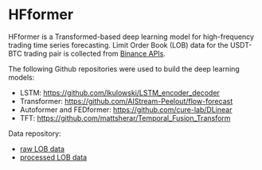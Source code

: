 # HFformer

HFformer is a Transformed-based deep learning model for high-frequency trading time series forecasting. Limit Order Book (LOB) data for the USDT-BTC trading pair is collected from [Binance APIs](https://www.binance.com/en/binance-api).

The following Github repositories were used to build the deep learning models:
- LSTM: https://github.com/lkulowski/LSTM_encoder_decoder
- Transformer: https://github.com/AIStream-Peelout/flow-forecast
- Autoformer and FEDformer: https://github.com/cure-lab/DLinear
- TFT: https://github.com/mattsherar/Temporal_Fusion_Transform

Data repository:
- [raw LOB data](https://drive.google.com/drive/folders/1GXXiVyXXCXenNsGWRAmMbXd1Xvf-lZq5?usp=sharing)
- [processed LOB data](https://drive.google.com/drive/folders/1GVJ050lVeS6vFjZ9CERYkL5W5YhKOLHw?usp=sharing)
